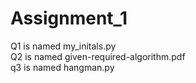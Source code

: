 # Assignment_1
Q1 is named my_initals.py <br />
Q2 is named given-required-algorithm.pdf <br />
q3 is named hangman.py
